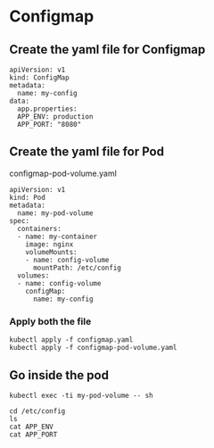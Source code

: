 # Configmap

## Create the yaml file for Configmap

```
apiVersion: v1
kind: ConfigMap
metadata:
  name: my-config
data:
  app.properties: 
  APP_ENV: production
  APP_PORT: "8080"
```

## Create the yaml file for Pod

configmap-pod-volume.yaml

```
apiVersion: v1
kind: Pod
metadata:
  name: my-pod-volume
spec:
  containers:
  - name: my-container
    image: nginx
    volumeMounts:
    - name: config-volume
      mountPath: /etc/config
  volumes:
  - name: config-volume
    configMap:
      name: my-config
```

### Apply both the file

```
kubectl apply -f configmap.yaml
kubectl apply -f configmap-pod-volume.yaml
```

## Go inside the pod

```
kubectl exec -ti my-pod-volume -- sh
```

```
cd /etc/config
ls
cat APP_ENV
cat APP_PORT
```
